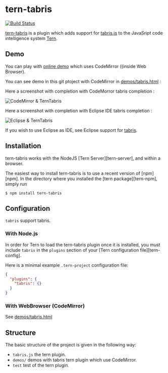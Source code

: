 # tern-tabris

[![Build Status](https://secure.travis-ci.org/angelozerr/tern-tabris.png)](http://travis-ci.org/angelozerr/tern-tabris)

[tern-tabris](https://github.com/angelozerr/tern-tabris) is a plugin which adds support for [tabris.js](https://github.com/eclipsesource/tabris-js) to the JavaSript code intelligence system [Tern](http://ternjs.net/).

## Demo

You can play with [online demo](http://codemirror-java.opensagres.eu.cloudbees.net/codemirror-javascript/demo/tabris.html) which uses CodeMirror ((inside Web Browser).

You can see demo in this git ptoject with CodeMirror in  [demos/tabris.html](https://github.com/angelozerr/tern-tabris/blob/master/demos/tabris.html) :

Here a screenshot with completion with CodeMorror tabris completion :
 
![CodeMirror & TernTabris](https://github.com/angelozerr/tern-tabris/wiki/images/TernTabrisWithCodeMirror.png)

Here a screenshot with completion with Eclipse IDE tabris completion :

![Eclipse & TernTabris](https://github.com/angelozerr/tern-tabris/wiki/images/TernTabrisWithEclipse.png)

If you wish to use Eclipse as IDE, see Eclipse support for [tabris](https://github.com/angelozerr/tern.java/wiki/Tern-&-tabris-support).

## Installation

tern-tabris works with the NodeJS [Tern Server][tern-server], and within a browser.

The easiest way to install tern-tabris is to use a recent version of
[npm][npm]. In the directory where you installed the [tern package][tern-npm],
simply run

```
$ npm install tern-tabris
```

## Configuration

`tabris` support tabris.

### With Node.js

In order for Tern to load the tern-tabris plugin once it is installed, you must
include `tabris` in the `plugins` section of your [Tern configuration
file][tern-config].

Here is a minimal example `.tern-project` configuration file:

```json
{
  "plugins": {
    "tabris": {}
  }
}
```

### With WebBrowser (CodeMirror)

See [demos/tabris.html](https://github.com/angelozerr/tern-tabris/blob/master/demos/tabris.html)

## Structure

The basic structure of the project is given in the following way:

* `tabris.js` the tern plugin.
* `demos/` demos with tabris tern plugin which use CodeMirror.
* `test` test of the tern plugin.
